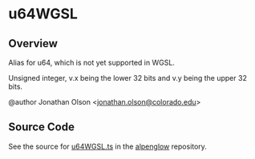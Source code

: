 # u64WGSL

## Overview

Alias for u64, which is not yet supported in WGSL.

Unsigned integer, v.x being the lower 32 bits and v.y being the upper 32 bits.

@author Jonathan Olson &lt;jonathan.olson@colorado.edu&gt;



## Source Code

See the source for [u64WGSL.ts](https://github.com/phetsims/alpenglow/blob/main/js/webgpu/wgsl/math/u64WGSL.ts) in the [alpenglow](https://github.com/phetsims/alpenglow) repository.

